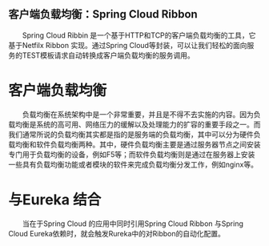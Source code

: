 客户端负载均衡：Spring Cloud Ribbon
---
&emsp;&emsp;Spring Cloud Ribbin 是一个基于HTTP和TCP的客户端负载均衡的工具，它基于Netfilx Ribbon 实现。通过Spring Cloud等封装，可以让我们轻松的面向服务的TEST模板请求自动转换成客户端负载均衡的服务调用。

# 客户端负载均衡

&emsp;&emsp;负载均衡在系统架构中是一个非常重要，并且是不得不去实施的内容。因为负载均衡是系统的高可用、网络压力的缓解以及处理能力的扩容的重要手段之一。而我们通常所说的负载均衡其实都是指的是服务端的负载均衡，其中可以分为硬件负载均衡和软件负载均衡两种。其中，硬件负载均衡主要是通过服务器节点之间安装专门用于负载均衡的设备，例如F5等；而软件负载均衡则是通过在服务器上安装一些具有负载均衡功能或者模块的软件来完成负载均衡分发工作，例如nginx等。

# 与Eureka 结合

&emsp;&emsp;当在于Spring Cloud 的应用中同时引用Spring Cloud Ribbon 与Spring Cloud Eureka依赖时，就会触发Rureka中的对Ribbon的自动化配置。